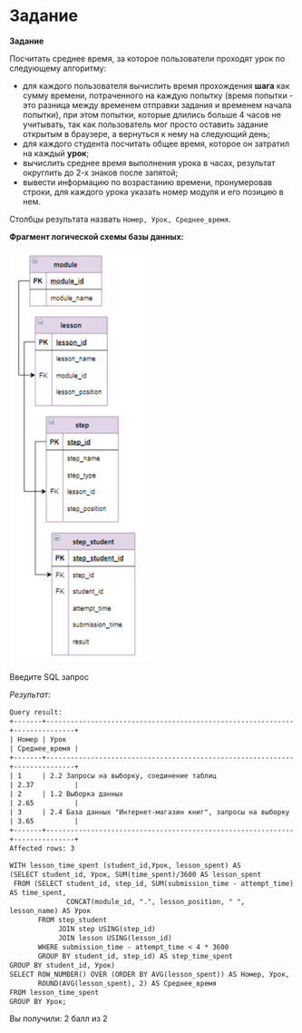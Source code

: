 # Задание

**Задание**

Посчитать среднее время, за которое пользователи проходят урок по следующему алгоритму:
- для каждого пользователя вычислить время прохождения **шага** как сумму времени, потраченного на каждую попытку (время попытки - это разница между временем отправки задания и временем начала попытки), при этом попытки, которые длились больше 4 часов не учитывать, так как пользователь мог просто оставить задание открытым в браузере, а вернуться к нему на следующий день;
- для каждого студента посчитать общее время, которое он затратил на каждый **урок**;
- вычислить среднее время выполнения урока в часах, результат округлить до 2-х знаков после запятой;
- вывести информацию по возрастанию времени, пронумеровав строки, для каждого урока указать номер модуля и его позицию в нем.

Столбцы результата назвать `Номер, Урок, Среднее_время`.

**Фрагмент логической схемы базы данных:**

<p float="left">
<img src="12.png" width="250" />
</p>

Введите SQL запрос

*Результат:*

```mysql
Query result:
+-------+-------------------------------------------------------------+---------------+
| Номер | Урок                                                        | Среднее_время |
+-------+-------------------------------------------------------------+---------------+
| 1     | 2.2 Запросы на выборку, соединение таблиц                   | 2.37          |
| 2     | 1.2 Выборка данных                                          | 2.65          |
| 3     | 2.4 База данных "Интернет-магазин книг", запросы на выборку | 3.65          |
+-------+-------------------------------------------------------------+---------------+
Affected rows: 3
```

```mysql
WITH lesson_time_spent (student_id,Урок, lesson_spent) AS
(SELECT student_id, Урок, SUM(time_spent)/3600 AS lesson_spent
 FROM (SELECT student_id, step_id, SUM(submission_time - attempt_time) AS time_spent,
              CONCAT(module_id, ".", lesson_position, " ", lesson_name) AS Урок
       FROM step_student
            JOIN step USING(step_id)
            JOIN lesson USING(lesson_id)
       WHERE submission_time - attempt_time < 4 * 3600
       GROUP BY student_id, step_id) AS step_time_spent
GROUP BY student_id, Урок)
SELECT ROW_NUMBER() OVER (ORDER BY AVG(lesson_spent)) AS Номер, Урок,
       ROUND(AVG(lesson_spent), 2) AS Среднее_время
FROM lesson_time_spent
GROUP BY Урок;
```

Вы получили: 2 балл из 2
